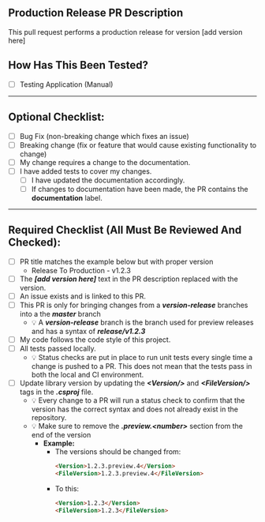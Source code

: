 <!--
    !! NOTE !! - ONLY PROJECT OWNERS AND MAINTAINERS MANAGE PRODUCTION PREVIEW RELEASE PULL REQUESTS
    If you have contributions to make, use the "feature-to-develop" pull request template.
-->

<!-- Provide a short general summary of your changes in the Title above -->
## Production Release PR Description
This pull request performs a production release for version [add version here]

## How Has This Been Tested?
- [ ] Testing Application (Manual)

---

## Optional Checklist:
- [ ] Bug Fix (non-breaking change which fixes an issue)
- [ ] Breaking change (fix or feature that would cause existing functionality to change)
- [ ] My change requires a change to the documentation.
- [ ] I have added tests to cover my changes.
  - [ ] I have updated the documentation accordingly.
  - [ ] If changes to documentation have been made, the PR contains the **documentation** label.

---

## Required Checklist (All Must Be Reviewed And Checked):
<!-- Go over all the following points, and put an `x` in all the boxes that apply. -->
<!-- If you're unsure about any of these, don't hesitate to ask. We're here to help! -->
- [ ] PR title matches the example below but with proper version
  * Release To Production - v1.2.3
- [ ] The ***[add version here]*** text in the PR description replaced with the version.
- [ ] An issue exists and is linked to this PR.
- [ ] This PR is only for bringing changes from a ***version-release*** branches into a the ***master*** branch
    - 💡 A ***version-release*** branch is the branch used for preview releases and has a syntax of ***release/v1.2.3***
- [ ] My code follows the code style of this project.
- [ ] All tests passed locally.
  - 💡 Status checks are put in place to run unit tests every single time a change is pushed to a PR.  This does not mean that the tests pass in both the local and CI environment.
- [ ] Update library version by updating the ***\<Version/\>*** and ***\<FileVersion/\>*** tags in the ***.csproj*** file.
  - 💡 Every change to a PR will run a status check to confirm that the version has the correct syntax and does not already exist in the repository.
  - 💡 Make sure to remove the ***.preview.\<number\>*** section from the end of the version
    - **Example:**
      - The versions should be changed from:
        ``` html
        <Version>1.2.3.preview.4</Version>
        <FileVersion>1.2.3.preview.4</FileVersion>
        ```
      - To this:
        ``` html
        <Version>1.2.3</Version>
        <FileVersion>1.2.3</FileVersion>
        ```
